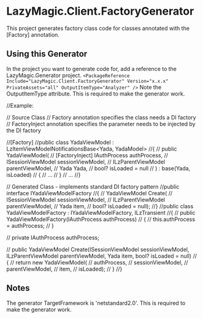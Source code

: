 # LazyMagic.Client.FactoryGenerator

This project generates factory class code for classes annotated with the [Factory] annotation.


## Using this Generator 
In the project you want to generate code for, add a reference to the LazyMagic.Generator project.
```<PackageReference Include="LazyMagic.Client.FactoryGenerator" Version="x.x.x" PrivateAssets="all" OutputItemType="Analyzer" />```
Note the OutputItemType attribute. This is required to make the generator work.

//Example: 

// Source Class
// Factory annotation specifies the class needs a DI factory 
// FactoryInject annotation specifies the parameter needs to be injected by the DI factory

//[Factory]
//public class YadaViewModel : LzItemViewModelNotificationsBase<Yada, YadaModel>
//{
//    public YadaViewModel(
//        [FactoryInject] IAuthProcess authProcess,
//        ISessionViewModel sessionViewModel,
//        ILzParentViewModel parentViewModel,
//        Yada Yada,
//        bool? isLoaded = null
//        ) : base(Yada, isLoaded)
//    {
//        ...
//    }
//	...
//}


// Generated Class - implements standard DI factory pattern
//public interface IYadaViewModelFactory
//{
//    YadaViewModel Create(
//        ISessionViewModel sessionViewModel,
//        ILzParentViewModel parentViewModel,
//        Yada item,
//        bool? isLoaded = null);
//}
//public class YadaViewModelFactory : IYadaViewModelFactory, ILzTransient
//{
//    public YadaViewModelFactory(IAuthProcess authProcess)
//    {
//        this.authProcess = authProcess;
//    }

//    private IAuthProcess authProcess;

//    public YadaViewModel Create(ISessionViewModel sessionViewModel, ILzParentViewModel parentViewModel, Yada item, bool? isLoaded = null)
//    {
//        return new YadaViewModel(
//            authProcess,
//            sessionViewModel,
//            parentViewModel,
//            item,
//            isLoaded);
//    }
//}

## Notes
The generator TargetFramework is 'netstandard2.0'. This is required to make the generator work.

